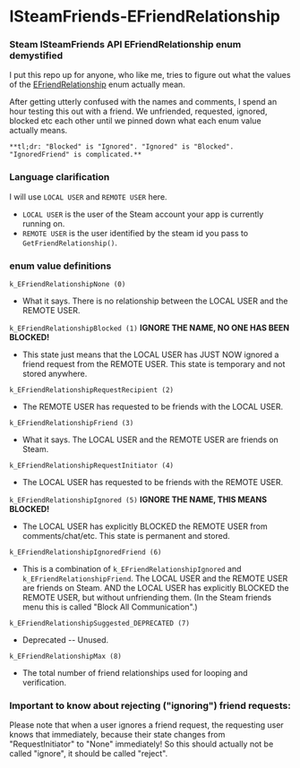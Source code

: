 # ISteamFriends-EFriendRelationship
### Steam ISteamFriends API EFriendRelationship enum demystified

I put this repo up for anyone, who like me, tries to figure out what the values of the [EFriendRelationship](https://partner.steamgames.com/doc/api/ISteamFriends#EFriendRelationship) enum actually mean.

After getting utterly confused with the names and comments, I spend an hour testing this out with a friend. We unfriended, requested, ignored, blocked etc each other until we pinned down what each enum value actually means.

`**tl;dr: "Blocked" is "Ignored". "Ignored" is "Blocked". "IgnoredFriend" is complicated.**`


### Language clarification

I will use `LOCAL USER` and `REMOTE USER` here.
* `LOCAL USER` is the user of the Steam account your app is currently running on.
* `REMOTE USER` is the user identified by the steam id you pass to `GetFriendRelationship()`.


### enum value definitions

`k_EFriendRelationshipNone (0)`
* What it says. There is no relationship between the LOCAL USER and the REMOTE USER.

`k_EFriendRelationshipBlocked (1)` **IGNORE THE NAME, NO ONE HAS BEEN BLOCKED!**
* This state just means that the LOCAL USER has JUST NOW ignored a friend request from the REMOTE USER. This state is temporary and not stored anywhere.

`k_EFriendRelationshipRequestRecipient (2)`
* The REMOTE USER has requested to be friends with the LOCAL USER.

`k_EFriendRelationshipFriend (3)`
* What it says. The LOCAL USER and the REMOTE USER are friends on Steam.

`k_EFriendRelationshipRequestInitiator (4)`
* The LOCAL USER has requested to be friends with the REMOTE USER.

`k_EFriendRelationshipIgnored (5)` **IGNORE THE NAME, THIS MEANS BLOCKED!**
* The LOCAL USER has explicitly BLOCKED the REMOTE USER from comments/chat/etc. This state is permanent and stored.

`k_EFriendRelationshipIgnoredFriend (6)`
* This is a combination of `k_EFriendRelationshipIgnored` and `k_EFriendRelationshipFriend`. The LOCAL USER and the REMOTE USER are friends on Steam. AND the LOCAL USER has explicitly BLOCKED the REMOTE USER, but without unfriending them. (In the Steam friends menu this is called "Block All Communication".)

`k_EFriendRelationshipSuggested_DEPRECATED (7)`
* Deprecated -- Unused.

`k_EFriendRelationshipMax (8)`
* The total number of friend relationships used for looping and verification.


### Important to know about rejecting ("ignoring") friend requests:

Please note that when a user ignores a friend request, the requesting user knows that immediately, because their state changes from "RequestInitiator" to "None" immediately! So this should actually not be called "ignore", it should be called "reject".
